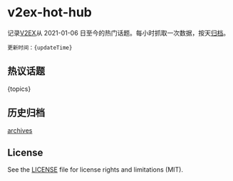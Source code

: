 # v2ex-hot-hub

 记录[V2EX](https://www.v2ex.com/)从 2021-01-06 日至今的热门话题。每小时抓取一次数据，按天[归档](archives)。

`更新时间：{updateTime}`

## 热议话题

{topics}

## 历史归档

[archives](archives)

## License

See the [LICENSE](LICENSE) file for license rights and limitations (MIT).
